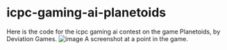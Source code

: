 # icpc-gaming-ai-planetoids
Here is the code for the icpc gaming ai contest on the game Planetoids, by Deviation Games.
![image](https://user-images.githubusercontent.com/45270390/124896405-06df1280-dffb-11eb-9fed-7a79db7d5d7f.png)
A screenshot at a point in the game.
